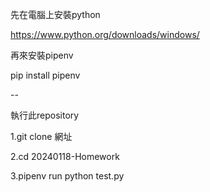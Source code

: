 先在電腦上安裝python 

https://www.python.org/downloads/windows/

再來安裝pipenv

pip install pipenv

--

執行此repository

1.git clone 網址

2.cd 20240118-Homework

3.pipenv run python test.py
